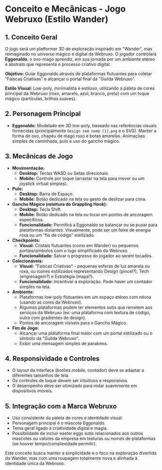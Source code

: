 # Conceito e Mecânicas - Jogo Webruxo (Estilo Wander)

## 1. Conceito Geral

O jogo será um platformer 3D de exploração inspirado em "Wander", mas reimaginado no universo mágico e digital da Webruxo. O jogador controlará **Eggonaldo**, o ovo-mago aprendiz, em sua jornada por um ambiente etéreo e abstrato que representa o processo criativo digital.

**Objetivo:** Guiar Eggonaldo através de plataformas flutuantes para coletar "Faíscas Criativas" e alcançar o portal final da "Guilda Webruxo".

**Estilo Visual:** Low-poly, minimalista e estiloso, utilizando a paleta de cores principal da Webruxo (roxo, amarelo, azul, branco, preto) com um toque mágico (partículas, brilhos suaves).

## 2. Personagem Principal

*   **Eggonaldo:** Modelado em 3D low-poly, baseado nas referências visuais fornecidas (principalmente `Design sem nome (1).png` e o SVG). Manter a forma de ovo, chapéu de mago roxo e botas amarelas. Animações simples de caminhada, pulo e uso do gancho mágico.

## 3. Mecânicas de Jogo

*   **Movimentação:**
    *   **Desktop:** Teclas WASD ou Setas direcionais.
    *   **Mobile:** Controle por toque (arrastar na tela para mover ou um joystick virtual simples).
*   **Pulo:**
    *   **Desktop:** Barra de Espaço.
    *   **Mobile:** Botão dedicado na tela ou gesto de deslizar para cima.
*   **Gancho Mágico (releitura do Grappling Hook):**
    *   **Desktop:** Tecla Shift.
    *   **Mobile:** Botão dedicado na tela ou tocar em pontos de ancoragem específicos.
    *   **Funcionalidade:** Permitirá a Eggonaldo se balançar ou se puxar para plataformas distantes. Visualmente, pode ser um feixe de energia roxa ou um "fio de código" estilizado.
*   **Checkpoints:**
    *   **Visual:** Cristais flutuantes (como em Wander) ou pequenos portais/símbolos com o logo simplificado da Webruxo.
    *   **Funcionalidade:** Salvar o progresso do jogador ao serem tocados.
*   **Colecionáveis:**
    *   **Visual:** "Faíscas Criativas" - pequenas esferas de luz amarela ou roxa, ou ícones estilizados representando Design (pincel?), Tech (engrenagem?) e Estratégia (mapa?).
    *   **Funcionalidade:** Incentivar a exploração. Pode haver um contador simples na tela.
*   **Ambiente:**
    *   Plataformas low-poly flutuantes em um espaço etéreo com névoa (usando as cores da Webruxo).
    *   Algumas plataformas podem ter elementos sutis que remetem aos serviços da Webruxo (ex: uma plataforma com textura de código, outra com gradientes de design).
    *   Pontos de ancoragem visíveis para o Gancho Mágico.
*   **Fim de Jogo:**
    *   Alcançar uma plataforma final maior com um portal estilizado ou o símbolo da "Guilda Webruxo".
    *   Exibir uma mensagem simples de parabéns.

## 4. Responsividade e Controles

*   O layout da interface (botões mobile, contador) deve se adaptar a diferentes tamanhos de tela.
*   Os controles de toque devem ser intuitivos e responsivos.
*   O desempenho deve ser otimizado para rodar suavemente em dispositivos móveis.

## 5. Integração com a Marca Webruxo

*   Uso consistente da paleta de cores e identidade visual.
*   Personagem principal é o mascote Eggonaldo.
*   Tema geral ligado à criatividade digital e magia.
*   Possibilidade de incluir easter eggs sutis relacionados aos outros mascotes ou valores da empresa em texturas ou nomes de plataformas (se houver tempo/complexidade permitir).

Este conceito busca manter a simplicidade e o foco na exploração divertida do Wander, mas com uma roupagem totalmente nova e alinhada à identidade única da Webruxo.
